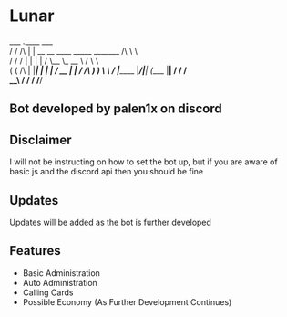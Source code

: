# Lunar
   ___      .____                                     ___    
   /  /  /\  |    |    __ __  ____ _____ _______   /\  \  \   
  /  /   \/  |    |   |  |  \/    \\__  \\_  __ \  \/   \  \  
 (  (    /\  |    |___|  |  |   |  \/ __ \|  | \/  /\    )  ) 
  \  \   \/  |_______ |____/|___|  (____  |__|     \/   /  /  
   \__\              \/          \/     \/             /__/  

## Bot developed by palen1x on discord

## Disclaimer
I will not be instructing on how to set the bot up, but if you are aware of basic js and the discord api then you should be fine

## Updates
Updates will be added as the bot is further developed

## Features
- Basic Administration
- Auto Administration
- Calling Cards
- Possible Economy (As Further Development Continues)

